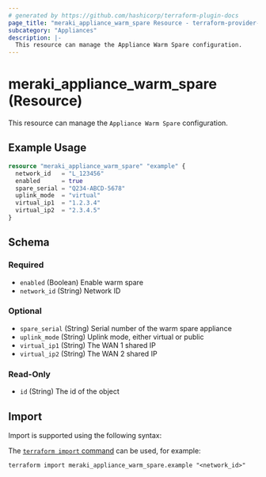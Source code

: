```yaml
---
# generated by https://github.com/hashicorp/terraform-plugin-docs
page_title: "meraki_appliance_warm_spare Resource - terraform-provider-meraki"
subcategory: "Appliances"
description: |-
  This resource can manage the Appliance Warm Spare configuration.
---
```


# meraki_appliance_warm_spare (Resource)

This resource can manage the `Appliance Warm Spare` configuration.

## Example Usage

```terraform
resource "meraki_appliance_warm_spare" "example" {
  network_id   = "L_123456"
  enabled      = true
  spare_serial = "Q234-ABCD-5678"
  uplink_mode  = "virtual"
  virtual_ip1  = "1.2.3.4"
  virtual_ip2  = "2.3.4.5"
}
```

<!-- schema generated by tfplugindocs -->
## Schema

### Required

- `enabled` (Boolean) Enable warm spare
- `network_id` (String) Network ID

### Optional

- `spare_serial` (String) Serial number of the warm spare appliance
- `uplink_mode` (String) Uplink mode, either virtual or public
- `virtual_ip1` (String) The WAN 1 shared IP
- `virtual_ip2` (String) The WAN 2 shared IP

### Read-Only

- `id` (String) The id of the object

## Import

Import is supported using the following syntax:

The [`terraform import` command](https://developer.hashicorp.com/terraform/cli/commands/import) can be used, for example:

```shell
terraform import meraki_appliance_warm_spare.example "<network_id>"
```
